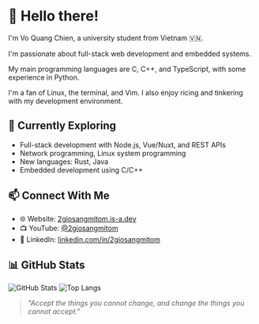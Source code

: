 # 👋 Hello there!

I'm Vo Quang Chien, a university student from Vietnam 🇻🇳.

I'm passionate about full-stack web development and embedded systems.

My main programming languages are C, C++, and TypeScript, with some experience in Python.

I'm a fan of Linux, the terminal, and Vim. I also enjoy ricing and tinkering with my development environment.

## 🧠 Currently Exploring

- Full-stack development with Node.js, Vue/Nuxt, and REST APIs
- Network programming, Linux system programming
- New languages: Rust, Java
- Embedded development using C/C++

## 📫 Connect With Me

* 🌐 Website: [2giosangmitom.is-a.dev](https://2giosangmitom.is-a.dev/)
* 📺 YouTube: [@2giosangmitom](https://www.youtube.com/@2giosangmitom)
* 💼 LinkedIn: [linkedin.com/in/2giosangmitom](https://www.linkedin.com/in/2giosangmitom/)

## 📊 GitHub Stats

![GitHub Stats](https://github-readme-stats.vercel.app/api?username=2giosangmitom\&show_icons=true\&theme=radical\&hide_border=true\&rank_icon=github)
![Top Langs](https://github-readme-stats.vercel.app/api/top-langs/?username=2giosangmitom\&layout=compact\&langs_count=10\&theme=radical\&hide_border=true)

> _"Accept the things you cannot change, and change the things you cannot accept."_
